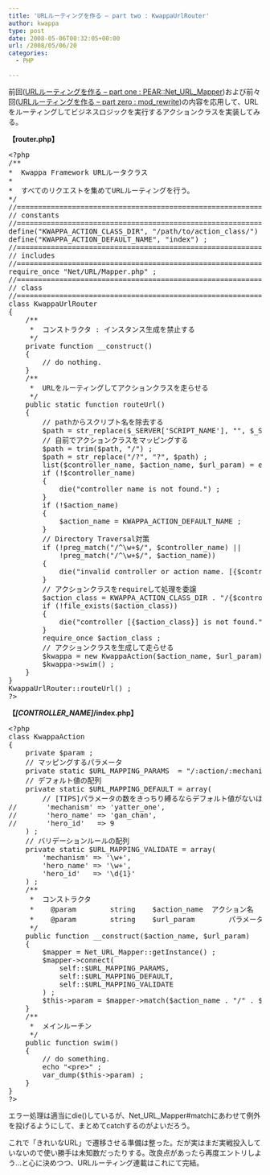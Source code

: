 ```yaml
---
title: 'URLルーティングを作る – part two : KwappaUrlRouter'
author: kwappa
type: post
date: 2008-05-06T00:32:05+00:00
url: /2008/05/06/20
categories:
  - PHP

---
```

前回([URLルーティングを作る &#8211; part one : PEAR::Net\_URL\_Mapper][1])および前々回([URLルーティングを作る &#8211; part zero : mod_rewrite][2])の内容を応用して、URLをルーティングしてビジネスロジックを実行するアクションクラスを実装してみる。

<!--more-->

**【router.php】**

<pre class="code">&lt;?php
<span class="rem">/**
*  Kwappa Framework URLルータクラス
*
*  すべてのリクエストを集めてURLルーティングを行う。
*/</span>
<span class="rem">//==============================================================================</span>
<span class="rem">// constants</span>
<span class="rem">//==============================================================================</span>
define(<span class="str">"KWAPPA_ACTION_CLASS_DIR"</span>, <span class="str">"/path/to/action_class/"</span>) ;
define(<span class="str">"KWAPPA_ACTION_DEFAULT_NAME"</span>, <span class="str">"index"</span>) ;
<span class="rem">//==============================================================================</span>
<span class="rem">// includes</span>
<span class="rem">//==============================================================================</span>
<span class="keyword">require_once</span> <span class="str">"Net/URL/Mapper.php"</span> ;
<span class="rem">//==============================================================================</span>
<span class="rem">// class</span>
<span class="rem">//==============================================================================</span>
<span class="keyword">class</span> KwappaUrlRouter
{
    <span class="rem">/**
     *  コンストラクタ : インスタンス生成を禁止する
     */</span>
    private <span class="keyword">function</span> __construct()
    {
        <span class="rem">// do nothing.</span>
    }
    <span class="rem">/**
     *  URLをルーティングしてアクションクラスを走らせる
     */</span>
    public static <span class="keyword">function</span> routeUrl()
    {
        <span class="rem">// pathからスクリプト名を除去する</span>
        <span class="keyword">$path</span> = str_replace(<span class="keyword">$_SERVER</span>[<span class="str">'SCRIPT_NAME'</span>], <span class="str">""</span>, <span class="keyword">$_SERVER</span>[<span class="str">'REQUEST_URI'</span>]) ;
        <span class="rem">// 自前でアクションクラスをマッピングする</span>
        <span class="keyword">$path</span> = trim(<span class="keyword">$path</span>, <span class="str">"/"</span>) ;
        <span class="keyword">$path</span> = str_replace(<span class="str">"/?"</span>, <span class="str">"?"</span>, <span class="keyword">$path</span>) ;
        <span class="keyword">list</span>(<span class="keyword">$controller_name</span>, <span class="keyword">$action_name</span>, <span class="keyword">$url_param</span>) = explode(<span class="str">"/"</span>, <span class="keyword">$path</span>, <span class="num">3</span>) ;
        <span class="keyword">if</span> (!<span class="keyword">$controller_name</span>)
        {
            <span class="keyword">die</span>(<span class="str">"controller name is not found."</span>) ;
        }
        <span class="keyword">if</span> (!<span class="keyword">$action_name</span>)
        {
            <span class="keyword">$action_name</span> = KWAPPA_ACTION_DEFAULT_NAME ;
        }
        <span class="rem">// Directory Traversal対策</span>
        <span class="keyword">if</span> (!preg_match(<span class="str">"/^\w+$/"</span>, <span class="keyword">$controller_name</span>) ||
            !preg_match(<span class="str">"/^\w+$/"</span>, <span class="keyword">$action_name</span>))
        {
            <span class="keyword">die</span>(<span class="str">"invalid controller or action name. [{$controller_name}]/[{$action_name}]"</span>) ;
        }
        <span class="rem">// アクションクラスをrequireして処理を委譲</span>
        <span class="keyword">$action_class</span> = KWAPPA_ACTION_CLASS_DIR . <span class="str">"/{$controller_name}/{$action_name}.php"</span> ;
        <span class="keyword">if</span> (!file_exists(<span class="keyword">$action_class</span>))
        {
            <span class="keyword">die</span>(<span class="str">"controller [{$action_class}] is not found."</span>) ;
        }
        <span class="keyword">require_once</span> <span class="keyword">$action_class</span> ;
        <span class="rem">// アクションクラスを生成して走らせる</span>
        <span class="keyword">$kwappa</span> = <span class="keyword">new</span> KwappaAction(<span class="keyword">$action_name</span>, <span class="keyword">$url_param</span>) ;
        <span class="keyword">$kwappa</span>-&gt;swim() ;
    }
}
KwappaUrlRouter::routeUrl() ;
?&gt;</pre>

**【_[CONTROLLER_NAME]_/index.php】**

<pre class="code">&lt;?php
<span class="keyword">class</span> KwappaAction
{
    private <span class="keyword">$param</span> ;
    <span class="rem">// マッピングするパラメータ</span>
    private static <span class="keyword">$URL_MAPPING_PARAMS</span>  = <span class="str">"/:action/:mechanism/:hero_name/:hero_id/"</span> ;
    <span class="rem">// デフォルト値の配列</span>
    private static <span class="keyword">$URL_MAPPING_DEFAULT</span> = <span class="keyword">array</span>(
        <span class="rem">// [TIPS]パラメータの数をきっちり縛るならデフォルト値がないほうが使いやすい</span>
<span class="rem">//       'mechanism' =&gt; 'yatter_one',</span>
<span class="rem">//       'hero_name' =&gt; 'gan_chan',</span>
<span class="rem">//       'hero_id'   =&gt; 9</span>
    ) ;
    <span class="rem">// バリデーションルールの配列</span>
    private static <span class="keyword">$URL_MAPPING_VALIDATE</span> = <span class="keyword">array</span>(
        <span class="str">'mechanism'</span> =&gt; <span class="str">'\w+'</span>,
        <span class="str">'hero_name'</span> =&gt; <span class="str">'\w+'</span>,
        <span class="str">'hero_id'</span>   =&gt; <span class="str">'\d{1}'</span>
    ) ;
    <span class="rem">/**
     *  コンストラクタ
     *    @param        string    $action_name  アクション名
     *    @param        string    $url_param        パラメータ文字列
     */</span>
    public <span class="keyword">function</span> __construct(<span class="keyword">$action_name</span>, <span class="keyword">$url_param</span>)
    {
        <span class="keyword">$mapper</span> = Net_URL_Mapper::getInstance() ;
        <span class="keyword">$mapper</span>-&gt;connect(
            self::<span class="keyword">$URL_MAPPING_PARAMS</span>,
            self::<span class="keyword">$URL_MAPPING_DEFAULT</span>,
            self::<span class="keyword">$URL_MAPPING_VALIDATE</span>
        ) ;
        <span class="keyword">$this</span>-&gt;param = <span class="keyword">$mapper</span>-&gt;match(<span class="keyword">$action_name</span> . <span class="str">"/"</span> . <span class="keyword">$url_param</span>) ;
    }
    <span class="rem">/**
     *  メインルーチン
     */</span>
    public <span class="keyword">function</span> swim()
    {
        <span class="rem">// do something.</span>
        <span class="keyword">echo</span> <span class="str">"&lt;pre&gt;"</span> ;
        var_dump(<span class="keyword">$this</span>-&gt;param) ;
    }
}
?&gt;</pre>

エラー処理は適当にdie()しているが、Net\_URL\_Mapper#matchにあわせて例外を投げるようにして、まとめてcatchするのがよいだろう。

これで「きれいなURL」で遷移させる準備は整った。だが実はまだ実戦投入していないので使い勝手は未知数だったりする。改良点があったら再度エントリしよう…と心に決めつつ、URLルーティング連載はこれにて完結。

 [1]: http://kwappa.txt-nifty.com/blog/2008/05/url_part_one_pe_5558.html
 [2]: http://kwappa.txt-nifty.com/blog/2008/05/url_part_zero_m_e989.html
